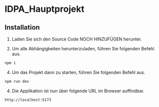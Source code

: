 # IDPA_Hauptprojekt

## Installation

1. Laden Sie sich den Source Code NOCH HINZUFÜGEN herunter.

2. Um alle Abhängigkeiten herunterzuladen, führen Sie folgenden Befehl aus.

```bash
npm i
```

4. Um das Projekt dann zu starten, führen Sie folgenden Befehl aus.

```bash
npm run dev
```

4. Die Applikation ist nun über folgende URL im Browser auffindbar.

```bash
http://localhost:5173
```
